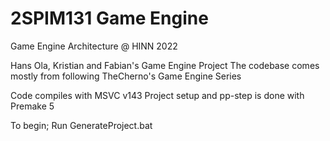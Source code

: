 # 2SPIM131 Game Engine
 Game Engine Architecture @ HINN 2022


Hans Ola, Kristian and Fabian's Game Engine Project
The codebase comes mostly from following TheCherno's Game Engine Series

Code compiles with MSVC v143
Project setup and pp-step is done with Premake 5

To begin; Run GenerateProject.bat
